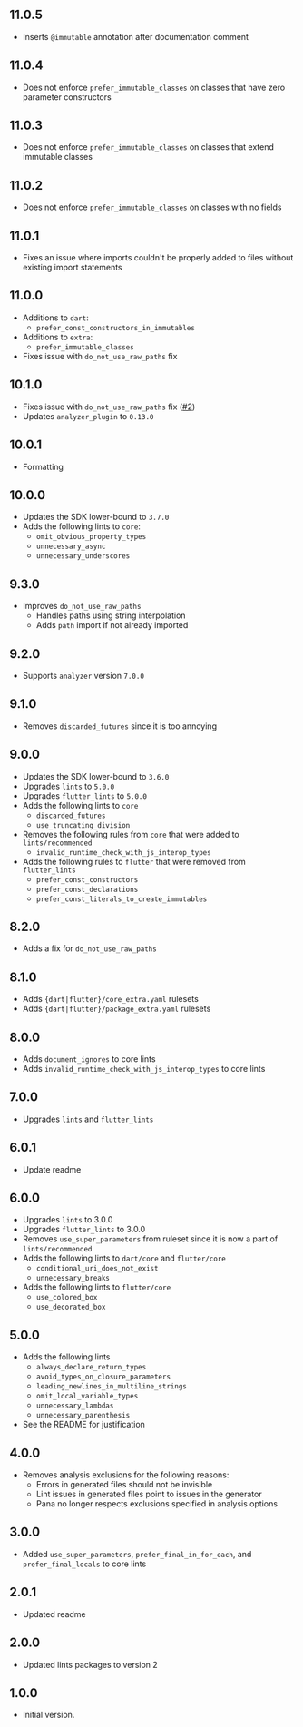 ## 11.0.5

- Inserts `@immutable` annotation after documentation comment

## 11.0.4

- Does not enforce `prefer_immutable_classes` on classes that have zero parameter constructors

## 11.0.3

- Does not enforce `prefer_immutable_classes` on classes that extend immutable classes

## 11.0.2

- Does not enforce `prefer_immutable_classes` on classes with no fields

## 11.0.1

- Fixes an issue where imports couldn't be properly added to files without existing import statements

## 11.0.0

- Additions to `dart`:
  - `prefer_const_constructors_in_immutables`
- Additions to `extra`:
  - `prefer_immutable_classes`
- Fixes issue with `do_not_use_raw_paths` fix

## 10.1.0

- Fixes issue with `do_not_use_raw_paths` fix ([#2](https://github.com/Rexios80/rexios_lints/issues/2))
- Updates `analyzer_plugin` to `0.13.0`

## 10.0.1

- Formatting

## 10.0.0

- Updates the SDK lower-bound to `3.7.0`
- Adds the following lints to `core`:
  - `omit_obvious_property_types`
  - `unnecessary_async`
  - `unnecessary_underscores`

## 9.3.0

- Improves `do_not_use_raw_paths`
  - Handles paths using string interpolation
  - Adds `path` import if not already imported

## 9.2.0

- Supports `analyzer` version `7.0.0`

## 9.1.0

- Removes `discarded_futures` since it is too annoying

## 9.0.0

- Updates the SDK lower-bound to `3.6.0`
- Upgrades `lints` to `5.0.0`
- Upgrades `flutter_lints` to `5.0.0`
- Adds the following lints to `core`
  - `discarded_futures`
  - `use_truncating_division`
- Removes the following rules from `core` that were added to `lints/recommended`
  - `invalid_runtime_check_with_js_interop_types`
- Adds the following rules to `flutter` that were removed from `flutter_lints`
  - `prefer_const_constructors`
  - `prefer_const_declarations`
  - `prefer_const_literals_to_create_immutables`

## 8.2.0

- Adds a fix for `do_not_use_raw_paths`

## 8.1.0

- Adds `{dart|flutter}/core_extra.yaml` rulesets
- Adds `{dart|flutter}/package_extra.yaml` rulesets

## 8.0.0

- Adds `document_ignores` to core lints
- Adds `invalid_runtime_check_with_js_interop_types` to core lints

## 7.0.0

- Upgrades `lints` and `flutter_lints`

## 6.0.1

- Update readme

## 6.0.0

- Upgrades `lints` to 3.0.0
- Upgrades `flutter_lints` to 3.0.0
- Removes `use_super_parameters` from ruleset since it is now a part of `lints/recommended`
- Adds the following lints to `dart/core` and `flutter/core`
  - `conditional_uri_does_not_exist`
  - `unnecessary_breaks`
- Adds the following lints to `flutter/core`
  - `use_colored_box`
  - `use_decorated_box`

## 5.0.0

- Adds the following lints
  - `always_declare_return_types`
  - `avoid_types_on_closure_parameters`
  - `leading_newlines_in_multiline_strings`
  - `omit_local_variable_types`
  - `unnecessary_lambdas`
  - `unnecessary_parenthesis`
- See the README for justification

## 4.0.0

- Removes analysis exclusions for the following reasons:
  - Errors in generated files should not be invisible
  - Lint issues in generated files point to issues in the generator
  - Pana no longer respects exclusions specified in analysis options

## 3.0.0

- Added `use_super_parameters`, `prefer_final_in_for_each`, and `prefer_final_locals` to core lints

## 2.0.1

- Updated readme

## 2.0.0

- Updated lints packages to version 2

## 1.0.0

- Initial version.
